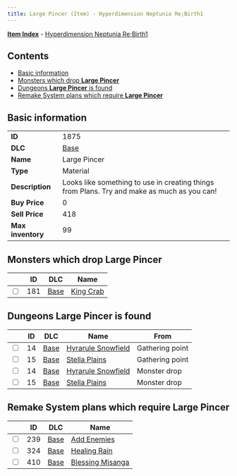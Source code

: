 ```yaml
---
title: Large Pincer (Item) - Hyperdimension Neptunia Re;Birth1
---
```


[**Item Index**](/neptunia/rb1/item/index.html) - [Hyperdimension Neptunia Re;Birth1](/neptunia/rb1)

## Contents

- [Basic information](#basic-information)
- [Monsters which drop **Large Pincer**](#monsters-which-drop-large-pincer)
- [Dungeons **Large Pincer** is found](#dungeons-large-pincer-is-found)
- [Remake System plans which require **Large Pincer**](#remake-system-plans-which-require-large-pincer)

## Basic information

|   |   |
| -- | -- |
| **ID** | 1875 |
| **DLC** | [Base](/neptunia/rb1/dlc/1-base.html) |
| **Name** | Large Pincer |
| **Type** | Material |
| **Description** | Looks like something to use in creating things from Plans. Try and make as much as you can! |
| **Buy Price** | 0 |
| **Sell Price** | 418 |
| **Max inventory** | 99 |


## Monsters which drop **Large Pincer**

|    | ID | DLC | Name |
| -- | -- | --- | ---- |
| <input type="checkbox" id="rb1-monster-1-181" class="trackbox" /> | 181 | [Base](/neptunia/rb1/dlc/1-base.html) | [King Crab](/neptunia/rb1/monster/1-181-king-crab.html) |


## Dungeons **Large Pincer** is found

|    | ID | DLC | Name | From |
| -- | -- | --- | ---- | ---- |
| <input type="checkbox" id="rb1-dungeon-1-14" class="trackbox" /> | 14 | [Base](/neptunia/rb1/dlc/1-base.html) | [Hyrarule Snowfield](/neptunia/rb1/dungeon/1-14-hyrarule-snowfield.html) | Gathering point |
| <input type="checkbox" id="rb1-dungeon-1-15" class="trackbox" /> | 15 | [Base](/neptunia/rb1/dlc/1-base.html) | [Stella Plains](/neptunia/rb1/dungeon/1-15-stella-plains.html) | Gathering point |
| <input type="checkbox" id="rb1-dungeon-1-14" class="trackbox" /> | 14 | [Base](/neptunia/rb1/dlc/1-base.html) | [Hyrarule Snowfield](/neptunia/rb1/dungeon/1-14-hyrarule-snowfield.html) | Monster drop |
| <input type="checkbox" id="rb1-dungeon-1-15" class="trackbox" /> | 15 | [Base](/neptunia/rb1/dlc/1-base.html) | [Stella Plains](/neptunia/rb1/dungeon/1-15-stella-plains.html) | Monster drop |


## Remake System plans which require **Large Pincer**

|    | ID | DLC | Name |
| -- | -- | --- | ---- |
| <input type="checkbox" id="rb1-quest-1-239" class="trackbox" /> | 239 | [Base](/neptunia/rb1/dlc/1-base.html) | [Add Enemies](/neptunia/rb1/quest/1-239-add-enemies.html) |
| <input type="checkbox" id="rb1-quest-1-324" class="trackbox" /> | 324 | [Base](/neptunia/rb1/dlc/1-base.html) | [Healing Rain](/neptunia/rb1/quest/1-324-healing-rain.html) |
| <input type="checkbox" id="rb1-quest-1-410" class="trackbox" /> | 410 | [Base](/neptunia/rb1/dlc/1-base.html) | [Blessing Misanga](/neptunia/rb1/quest/1-410-blessing-misanga.html) |
